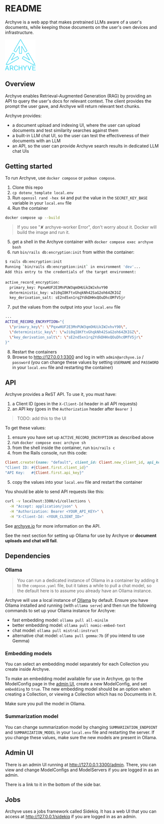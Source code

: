 # README

Archyve is a web app that makes pretrained LLMs aware of a user's documents, while keeping those documents on the user's own devices and infrastructure.

<img src="app/assets/images/archyve_font.svg" width=100>

## Overview

Archyve enables Retrieval-Augmented Generation (RAG) by providing an API to query the user's docs for relevant context. The client provides the prompt the user gave, and Archyve will return relevant text chunks.

Archyve provides:

- a document upload and indexing UI, where the user can upload documents and test similarity searches against them
- a built-in LLM chat UI, so the user can test the effectiveness of their documents with an LLM
- an API, so the user can provide Archyve search results in dedicated LLM chat UIs

## Getting started

To run Archyve, use `docker compose` or `podman compose`.

1. Clone this repo
2. `cp dotenv_template local.env`
3. Run `openssl rand -hex 64` and put the value in the `SECRET_KEY_BASE` variable in your `local.env` file
4. Run the container

```bash
docker compose up --build
```

> If you see "✘ archyve-worker Error", don't worry about it. Docker will build the image and run it.

5. get a shell in the Archyve container with `docker compose exec archyve bash`
6. run `bin/rails db:encryption:init` from within the container:

```bash
$ rails db:encryption:init
Running `bin/rails db:encryption:init` in environment 'dev'...
Add this entry to the credentials of the target environment:

active_record_encryption:
  primary_key: PqxwHUF2E3MnPUW3qmOHUikIWJxhvY90
  deterministic_key: wJi0qI8KftvGhqkNh42SaG2oh64ZKIGZ
  key_derivation_salt: sE2nd5xn1rq2YdkDHHxQOuDhcOMfV5jr
```

7. put the values from the output into your `local.env` file

```bash
...
ACTIVE_RECORD_ENCRYPTION="{
  \"primary_key\": \"PqxwHUF2E3MnPUW3qmOHUikIWJxhvY90\",
  \"deterministic_key\": \"wJi0qI8KftvGhqkNh42SaG2oh64ZKIGZ\",
  \"key_derivation_salt\": \"sE2nd5xn1rq2YdkDHHxQOuDhcOMfV5jr\"
}"
```

8. Restart the containers
9. Browse to http://127.0.0.1:3300 and log in with `admin@archyve.io` / `password` (you can change these values by setting `USERNAME` and `PASSWORD` in your `local.env` file and restarting the container)

## API

Archyve provides a ReST API. To use it, you must have:

1. a Client ID (goes in the `X-Client-Id` header in all API requests)
2. an API key (goes in the `Authorization` header after `Bearer `)

> TODO: add this to the UI

To get these values:

1. ensure you have set up `ACTIVE_RECORD_ENCRYPTION` as described above
2. run `docker compose exec archyve sh`
3. from the shell inside the container, run `bin/rails c`
4. from the Rails console, run this code:

```ruby
Client.create!(name: "default", client_id: Client.new_client_id, api_key: Client.new_api_key, user: User.first)
"Client ID: #{Client.first.client_id}"
"API Key:   #{Client.first.api_key}"
```

5. copy the values into your `local.env` file and restart the container

You should be able to send API requests like this:

```sh
curl -v localhost:3300/v1/collections \
  -H "Accept: application/json" \
  -H "Authorization: Bearer <YOUR_API_KEY>" \
  -H "X-Client-Id: <YOUR_CLIENT_ID>"
```

See [archyve.io](https://archyve.io) for more information on the API.

See the next section for setting up Ollama for use by Archyve or **document uploads and chat will fail**.

## Dependencies

### Ollama

> You can run a dedicated instance of Ollama in a container by adding it to the `compose.yaml` file, but it takes a while to pull a chat model, so the default here is to assume you already have an Ollama instance.

Archyve will use a local instance of [Ollama](https://ollama.com/) by default. Ensure you have Ollama installed and running (with `ollama serve`) and then run the following commands to set up your Ollama instance for Archyve:

- fast embedding model: `ollama pull all-minilm`
- better embedding model: `ollama pull nomic-embed-text`
- chat model: `ollama pull mistral:instruct`
- alternative chat model: `ollama pull gemma:7b` (if you intend to use Gemma)

### Embedding models

You can select an embedding model separately for each Collection you create inside Archyve.

To make an embedding model available for use in Archyve, go to the ModelConfig page in the [admin UI](http://127.0.0.1:3300/admin), create a new ModelConfig, and set `embedding` to `true`. The new embedding model should be an option when creating a Collection, or viewing a Collection which has no Documents in it.

Make sure you pull the model in Ollama.

### Summarization model

You can change summarization model by changing `SUMMARIZATION_ENDPOINT` and `SUMMARIZATION_MODEL` in your `local.env` file and restarting the server. If you change these values, make sure the new models are present in Ollama.

## Admin UI

There is an admin UI running at http://127.0.0.1:3300/admin. There, you can view and change ModelConfigs and ModelServers if you are logged in as an admin.

There is a link to it in the bottom of the side bar.

## Jobs

Archyve uses a jobs framework called Sidekiq. It has a web UI that you can access at http://127.0.0.1/sidekiq if you are logged in as an admin.

